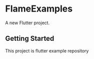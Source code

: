 # FlameExamples

A new Flutter project.

## Getting Started

This project is flutter example repository